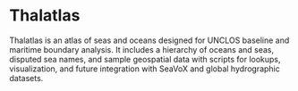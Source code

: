 # Thalatlas

Thalatlas is an atlas of seas and oceans designed for UNCLOS baseline and maritime boundary analysis. It includes a hierarchy of oceans and seas, disputed sea names, and sample geospatial data with scripts for lookups, visualization, and future integration with SeaVoX and global hydrographic datasets.


